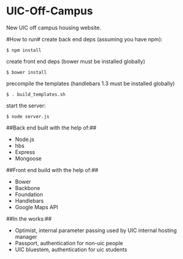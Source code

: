 UIC-Off-Campus
==============

New UIC off campus housing website.

#How to run#
create back end deps (assuming you have npm):
```
$ npm install
```

create front end deps (bower must be installed globally)
```
$ bower install
```

precompile the templates (handlebars 1.3 must be installed globally)
```
$ . build_templates.sh
```

start the server:
```
$ node server.js
```

##Back end built with the help of:##
*   Node.js
*   hbs
*   Express
*   Mongoose

##Front end build with the help of:##
*   Bower
*   Backbone
*   Foundation
*   Handlebars
*   Google Maps API

##In the works:##
*   Optimist, internal parameter passing used by UIC internal hosting manager
*   Passport, authentication for non-uic people
*   UIC bluestem, authentication for uic students

